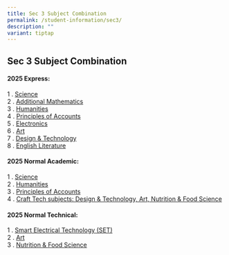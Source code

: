 ```yaml
---
title: Sec 3 Subject Combination
permalink: /student-information/sec3/
description: ""
variant: tiptap
---
```

<h2>Sec 3 Subject Combination</h2>
<h4>2025 Express:</h4>
<p>1 . <a href="https://drive.google.com/file/d/1V78x0mc4rtp9VeplsL_fauAPwvph4J4B/view?usp=sharing" rel="noopener noreferrer nofollow" target="_blank">Science</a> 
<br>2 . <a href="https://drive.google.com/drive/u/2/folders/1if90OkmqlTgWr_eHrK-ySMbVWoXzF5tJ" rel="noopener noreferrer nofollow" target="_blank">Additional Mathematics</a> 
<br>3 . <a href="https://drive.google.com/drive/u/2/folders/1if90OkmqlTgWr_eHrK-ySMbVWoXzF5tJ" rel="noopener noreferrer nofollow" target="_blank">Humanities</a> 
<br>4 . <a href="https://drive.google.com/drive/u/2/folders/1if90OkmqlTgWr_eHrK-ySMbVWoXzF5tJ" rel="noopener noreferrer nofollow" target="_blank">Principles of Accounts</a> 
<br>5 . <a href="https://drive.google.com/drive/u/2/folders/1if90OkmqlTgWr_eHrK-ySMbVWoXzF5tJ" rel="noopener noreferrer nofollow" target="_blank">Electronics</a> 
<br>6 . <a href="https://drive.google.com/drive/u/2/folders/1if90OkmqlTgWr_eHrK-ySMbVWoXzF5tJ" rel="noopener noreferrer nofollow" target="_blank">Art</a> 
<br>7 . <a href="https://drive.google.com/drive/u/2/folders/1if90OkmqlTgWr_eHrK-ySMbVWoXzF5tJ" rel="noopener noreferrer nofollow" target="_blank">Design &amp; Technology</a> 
<br>8 . <a href="https://drive.google.com/file/d/15ckG_Qzjoxmz8IsjFeCOrX2zLON58vsl/view?usp=sharing" rel="noopener noreferrer nofollow" target="_blank">English Literature</a>
</p>
<h4>2025 Normal Academic:</h4>
<p>1 . <a href="https://drive.google.com/file/d/1OgCAj2LeVpCZ_aePuXSsUOzvOMryEzvE/view?usp=sharing" rel="noopener noreferrer nofollow" target="_blank">Science</a> 
<br>2 . <a href="https://drive.google.com/drive/u/2/folders/1if90OkmqlTgWr_eHrK-ySMbVWoXzF5tJ" rel="noopener noreferrer nofollow" target="_blank">Humanities</a> 
<br>3 . <a href="https://drive.google.com/drive/u/2/folders/1if90OkmqlTgWr_eHrK-ySMbVWoXzF5tJ" rel="noopener noreferrer nofollow" target="_blank">Principles of Accounts</a> 
<br>4 . <a href="https://drive.google.com/file/d/1F3FI8g8OT2gXoiSZItX1j0PUZ3xqIcgp/view?usp=sharing" rel="noopener noreferrer nofollow" target="_blank">Craft Tech subjects: Design &amp; Technology, Art, Nutrition &amp; Food Science</a>
</p>
<h4>2025 Normal Technical:</h4>
<p>1 . <a href="https://drive.google.com/file/d/1XipmGQR_N8BFAVKJmUqGbI_-tQTddLMv/view?usp=sharing" rel="noopener noreferrer nofollow" target="_blank">Smart Electrical Technology (SET)</a> 
<br>2 . <a href="https://drive.google.com/file/d/1mEQxK3KP19nk2X81SfxoSP1g2R7epWIU/view?usp=sharing" rel="noopener noreferrer nofollow" target="_blank">Art</a> 
<br>3 . <a href="https://drive.google.com/file/d/1dXQCjBvXDvoZmOn8DH_j4BbAh9SGlx4w/view?usp=sharing" rel="noopener noreferrer nofollow" target="_blank">Nutrition &amp; Food Science</a>
</p>